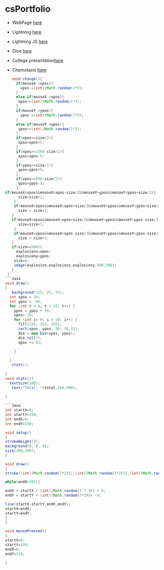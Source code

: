 # csPortfolio
* WebPage [here](https://brandonruth.github.io/SESshowmeyourmussels/showmeyourmusselsSES)
* Lightning [here](https://brandonruth.github.io/lightning2/)
* Lightning JS [here](https://brandonruth.github.io/lightning2/)
* Dice [here](https://brandonruth.github.io/dice3/)

* College presentation[here](https://docs.google.com/presentation/d/e/2PACX-1vSSNUgvo11X_pQfsNkG32qAnl7cZUq5_w5fK-nVq8Fr5ZdfvCIji_pSYRRGiNqIwTfOEP8zzdp0ANLy/pub?start=true&loop=true&delayms=5000)
* Chemotaxis [here](https://brandonruth.github.io/chemotaxis4/)
```Java
   void change(){
     if(mouseX >xpos){
       xpos-=(int)(Math.random()*3);
     }
     else if(mouseX <xpos){
      xpos+=(int)(Math.random()*3); 
     }
     if(mouseY >ypos){
       ypos-=(int)(Math.random()*3);
     }
     else if(mouseY <ypos){
      ypos+=(int)(Math.random()*3); 
     }
     if(xpos<=size/2){
      xpos=xpos+5; 
     }
     if(xpos>=1500-size/2){
      xpos=xpos-5; 
     }
     if(ypos<=size/2){
      ypos=ypos+5;
     }
     if(ypos>=950-size/2){
      ypos=ypos-5; 
     }
if(mouseX<xpos&&mouseX>xpos-size/2&&mouseY>ypos&&mouseY<ypos+size/2){
      size=size+1;
    }
    if(mouseX>xpos&&mouseX<xpos+size/2&&mouseY>ypos&&mouseY<ypos+size/2){
      size = size+1;
   }
   if(mouseX>xpos&&mouseX<xpos+size/2&&mouseY<ypos&&mouseY>ypos-size/2){
      size=size+1;
    }
    if(mouseX<xpos&&mouseX>xpos-size/2&&mouseY<ypos&&mouseY>ypos-size/2){
      size = size+1;
   }
   if(size==500){
     explosionx=xpos;
     explosiony=ypos;
    size=0;
    image(explosion,explosionx,explosiony,500,500);
   }
 }  
```Java
void draw()
{
   background(125, 25, 25);
  int xpos = 10;
  int ypos = -45;
  for (int t = 0; t < 15; t++) {
    ypos = ypos + 55;
    xpos= 10;
    for (int i= 0; i < 18; i++) {
      fill(255, 255, 255);
      rect(xpos, ypos, 50, 50,15);
      die = new Die(xpos, ypos);
      die.roll();
      xpos += 55;

    }
    
  }
   stats();
   
}
void stats(){
  textSize(100);
   text("Total: "+total,260,900);
  
}

```Java
int startX=0;
int startY=150;
int endX=0;
int endY=150;

void setup()
{
strokeWeight(3);
background(0, 0, 0);
size(300,300);
}

void draw()
{
stroke((int)(Math.random()*255),(int)(Math.random()*255),(int)(Math.random()*255));

while(endX<301){

endX = startX + (int)(Math.random() * 10) + 0;
endY = startY + (int)(Math.random()*19)+ -9;

line(startX,startY,endX,endY);
startX=endX;
startY=endY;
}
}

void mousePressed()
{
startX=0;
startY=150;
endX=0;
endY=150;

}
```
